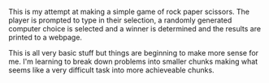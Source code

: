 This is my attempt at making a simple game of rock paper scissors.  The player is prompted to type in their selection, a randomly generated computer choice is selected and a winner is determined and the results are printed to a webpage.

This is all very basic stuff but things are beginning to make more sense for me.  I'm learning to break down problems into smaller chunks making what seems like a very difficult task into more achieveable chunks.